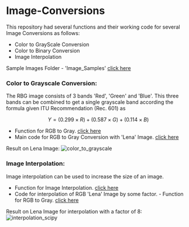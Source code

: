 # Image-Conversions
This repository had several functions and their working code 
for several Image Conversions as follows:

- Color to GrayScale Conversion
- Color to Binary Conversion
- Image Interpolation

Sample Images Folder - 'Image_Samples' [click here](Image_Samples)


### Color to Grayscale Conversion:
The RBG image consists of 3 bands 'Red', 'Green' and 'Blue'. This
three bands can be combined to get a single grayscale band
according the formula given ITU Recommendation (Rec. 601) as

$$ Y = (0.299 \times R) + (0.587 \times G) + (0.114 \times B) $$

- Function for RGB to Gray. [click here](image_grayscale.py)
- Main code for RGB to Gray Conversion with 'Lena' Image. [click here](main_grayscale.py)

Result on Lena Image:
![color_to_grayscale](https://user-images.githubusercontent.com/47363228/186732450-a204a1b1-ea90-4d56-bdff-4ed304c1fd61.png)


### Image Interpolation:
Image interpolation can be used to increase the size of an image.

- Function for Image Interpolation. [click here](image_interpolation.py)
- Code for interpolation of RGB 'Lena' Image by some factor. - Function for RGB to Gray. [click here](main_interpolate.py)

Result on Lena Image for interpolation with a factor of 8:
![interpolation_scipy](https://user-images.githubusercontent.com/47363228/186732698-db0e9fd8-9f7a-4a23-8c5c-ecc4a2095e15.png)
